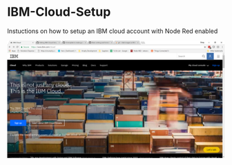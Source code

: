 # IBM-Cloud-Setup
Instuctions on how to setup an IBM cloud account with Node Red enabled

![Screenshot](screenshots/ibm01.png)
